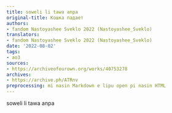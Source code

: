 ```yaml
---
title: soweli li tawa anpa
original-title: Кошка падает
authors:
- fandom Nastoyashee Sveklo 2022 (Nastoyashee_Sveklo)
translators:
- fandom Nastoyashee Sveklo 2022 (Nastoyashee_Sveklo)
date: '2022-08-02'
tags:
- ao3
sources:
- https://archiveofourown.org/works/40753278
archives:
- https://archive.ph/ATRnv
preprocessing: mi nasin Markdown e lipu open pi nasin HTML
---
```


soweli li tawa anpa